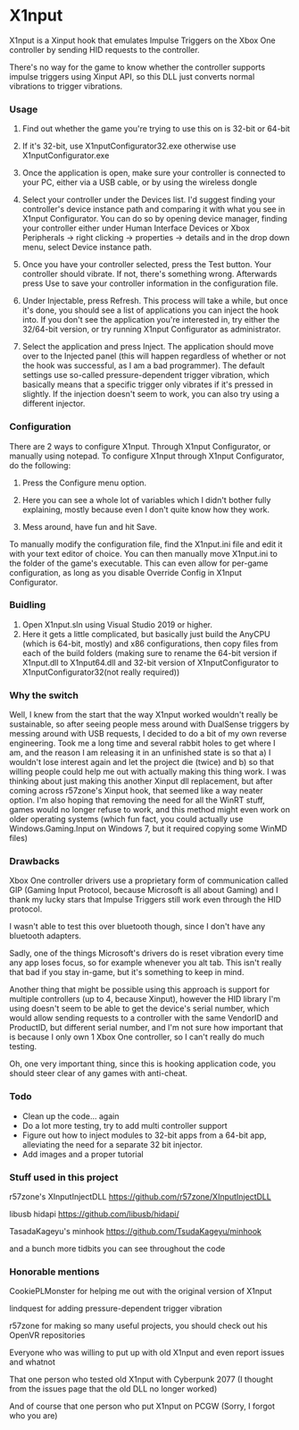 # X1nput

X1nput is a Xinput hook that emulates Impulse Triggers on the Xbox One controller by sending HID requests to the controller.

There's no way for the game to know whether the controller supports impulse triggers using Xinput API, so this DLL just converts normal vibrations to trigger vibrations.

### Usage

1. Find out whether the game you're trying to use this on is 32-bit or 64-bit

2. If it's 32-bit, use X1nputConfigurator32.exe otherwise use X1nputConfigurator.exe
																				 
3. Once the application is open, make sure your controller is connected to your PC, either via a USB cable, or by using the wireless dongle

4. Select your controller under the Devices list. I'd suggest finding your controller's device instance path and comparing it with what you see in X1nput Configurator. You can do so by opening device manager, finding your controller either under Human Interface Devices or Xbox Peripherals -> right clicking -> properties -> details and in the drop down menu, select Device instance path.

5. Once you have your controller selected, press the Test button. Your controller should vibrate. If not, there's something wrong. Afterwards press Use to save your controller information in the configuration file.

6. Under Injectable, press Refresh. This process will take a while, but once it's done, you should see a list of applications you can inject the hook into. If you don't see the application you're interested in, try either the 32/64-bit version, or try running X1nput Configurator as administrator.

7. Select the application and press Inject. The application should move over to the Injected panel (this will happen regardless of whether or not the hook was successful, as I am a bad programmer). The default settings use so-called pressure-dependent trigger vibration, which basically means that a specific trigger only vibrates if it's pressed in slightly. If the injection doesn't seem to work, you can also try using a different injector.

### Configuration

There are 2 ways to configure X1nput. Through X1nput Configurator, or manually using notepad. To configure X1nput through X1nput Configurator, do the following:

1. Press the Configure menu option.

2. Here you can see a whole lot of variables which I didn't bother fully explaining, mostly because even I don't quite know how they work.

3. Mess around, have fun and hit Save.

To manually modify the configuration file, find the X1nput.ini file and edit it with your text editor of choice. You can then manually move X1nput.ini to the folder of the game's executable. This can even allow for per-game configuration, as long as you disable Override Config in X1nput Configurator.

### Buidling

1. Open X1nput.sln using Visual Studio 2019 or higher.
2. Here it gets a little complicated, but basically just build the AnyCPU (which is 64-bit, mostly) and x86 configurations, then copy files from each of the build folders (making sure to rename the 64-bit version if X1nput.dll to X1nput64.dll and 32-bit version of X1nputConfigurator to X1nputConfigurator32(not really required))

### Why the switch
Well, I knew from the start that the way X1nput worked wouldn't really be sustainable, so after seeing people mess around with DualSense triggers by messing around with USB requests, I decided to do a bit of my own reverse engineering. Took me a long time and several rabbit holes to get where I am, and the reason I am releasing it in an unfinished state is so that a) I wouldn't lose interest again and let the project die (twice) and b) so that willing people could help me out with actually making this thing work. I was thinking about just making this another Xinput dll replacement, but after coming across r57zone's Xinput hook, that seemed like a way neater option. I'm also hoping that removing the need for all the WinRT stuff, games would no longer refuse to work, and this method might even work on older operating systems (which fun fact, you could actually use Windows.Gaming.Input on Windows 7, but it required copying some WinMD files)

### Drawbacks
Xbox One controller drivers use a proprietary form of communication called GIP (Gaming Input Protocol, because Microsoft is all about Gaming) and I thank my lucky stars that Impulse Triggers still work even through the HID protocol.

I wasn't able to test this over bluetooth though, since I don't have any bluetooth adapters.

Sadly, one of the things Microsoft's drivers do is reset vibration every time any app loses focus, so for example whenever you alt tab. This isn't really that bad if you stay in-game, but it's something to keep in mind.

Another thing that might be possible using this approach is support for multiple controllers (up to 4, because Xinput), however the HID library I'm using doesn't seem to be able to get the device's serial number, which would allow sending requests to a controller with the same VendorID and ProductID, but different serial number, and I'm not sure how important that is because I only own 1 Xbox One controller, so I can't really do much testing.

Oh, one very important thing, since this is hooking application code, you should steer clear of any games with anti-cheat.

### Todo
- Clean up the code... again
- Do a lot more testing, try to add multi controller support
- Figure out how to inject modules to 32-bit apps from a 64-bit app, alleviating the need for a separate 32 bit injector.
- Add images and a proper tutorial

### Stuff used in this project
r57zone's XInputInjectDLL https://github.com/r57zone/XInputInjectDLL

libusb hidapi https://github.com/libusb/hidapi/

TasadaKageyu's minhook https://github.com/TsudaKageyu/minhook

and a bunch more tidbits you can see throughout the code

### Honorable mentions
CookiePLMonster for helping me out with the original version of X1nput

lindquest for adding pressure-dependent trigger vibration

r57zone for making so many useful projects, you should check out his OpenVR repositories

Everyone who was willing to put up with old X1nput and even report issues and whatnot

That one person who tested old X1nput with Cyberpunk 2077 (I thought from the issues page that the old DLL no longer worked)

And of course that one person who put X1nput on PCGW (Sorry, I forgot who you are)
